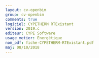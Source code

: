 ```yaml
---
layout: cv-openbim
group: cv-openbim
comments: true
logiciel: CYPETHERM RTExistant
version: 2019.c
editeur: CYPE Software
usage_metier: Energétique
nom_pdf: fiche-CYPETHERM-RTExistant.pdf
maj: 08/10/2018
---
```

